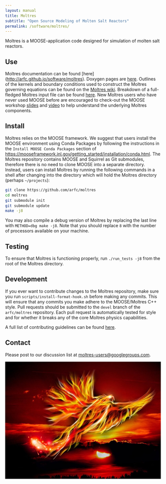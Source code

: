 ```yaml
---
layout: manual
title: Moltres
subtitle: "Open Source Modeling of Molten Salt Reactors"
permalink: /software/moltres/
---
```


Moltres is a MOOSE-application code designed for simulation of molten salt
reactors.

## Use

Moltres documentation can be found 
[here] (http://arfc.github.io/software/moltres). Doxygen pages are
[here](https://arfc.github.io/moltres/classes.html).
Outlines of the kernels and boundary
conditions used to construct the Moltres governing equations can be found on the
[Moltres wiki](./wiki/). Breakdown of a
full-fledged Moltres input file can be found
[here](./wiki/input_example/). New Moltres
users who have never used MOOSE before are encouraged to check-out the MOOSE
workshop [slides](https://mooseframework.inl.gov/workshop/index.html#/) and
[video](https://www.youtube.com/watch?v=2tJwBsYaLaI)
to help understand the underlying Moltres components.

## Install

Moltres relies on the MOOSE framework. We suggest that users install the MOOSE
environment using Conda Packages by following the instructions in the `Install
MOOSE Conda Packages` section of
https://mooseframework.inl.gov/getting_started/installation/conda.html.
The Moltres repository contains MOOSE and Squirrel as Git
submodules, therefore there is no need to clone MOOSE into a separate directory.
Instead, users can install Moltres by running the following commands in a shell
after changing into the directory which will hold the Moltres directory
(perhaps `~/projects`):

```bash
git clone https://github.com/arfc/moltres
cd moltres
git submodule init
git submodule update
make -j8
```

You may also compile a debug version of Moltres by replacing the last line with
`METHOD=dbg make
-j8`. Note that you should replace `8` with the number of processors available
on your machine.

## Testing

To ensure that Moltres is functioning properly, run `./run_tests -j8` from the
root of the Moltres directory.

## Development

If you ever want to
contribute changes to the Moltres repository, make sure you run
`scripts/install-format-hook.sh` before making any commits. This will ensure
that any commits you make adhere to the MOOSE/Moltres C++ style. Pull requests
should be submitted to the `devel` branch of the `arfc/moltres` repository. Each
pull request is automatically tested for style and for whether it breaks any of
the core Moltres physics capabilities.

A full list of contributing guidelines can be found
[here](https://github.com/arfc/moltres/blob/devel/CONTRIBUTING.md).

## Contact

Please post to our discussion list at moltres-users@googlegroups.com.

![](phoenix_CC0.jpg)
